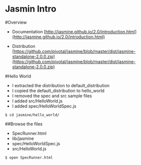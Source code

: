 Jasmin Intro
==============

#Overview

* Documentation
[http://jasmine.github.io/2.0/introduction.html](http://jasmine.github.io/2.0/introduction.html)

* Distribution
[https://github.com/pivotal/jasmine/blob/master/dist/jasmine-standalone-2.0.0.zip](https://github.com/pivotal/jasmine/blob/master/dist/jasmine-standalone-2.0.0.zip)


#Hello World

* I extracted the distribution to default_distribution
* I copied the default_distribution to hello_world
* I removed the spec and src sample files
* I added src/HelloWorld.js
* I added spec/HelloWorldSpec.js

```
$ cd jasmine/hello_world/
```

##Browse the files
* SpecRunner.html
* lib/jasmine
* spec/HelloWorldSpec.js
* src/HelloWorld.js

```
$ open SpecRunner.html
```
